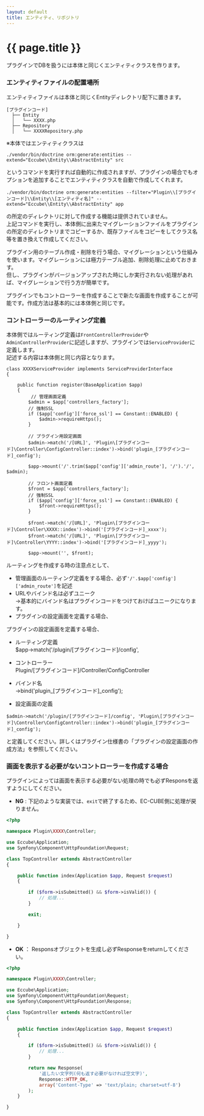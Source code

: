 ```yaml
---
layout: default
title: エンティティ、リポジトリ
---
```


# {{ page.title }}

プラグインでDBを扱うには本体と同じくエンティティクラスを作ります。

### エンティティファイルの配置場所
エンティティファイルは本体と同じくEntityディレクトリ配下に置きます。

```
[プラグインコード]
  ├── Entity
  │   └── XXXX.php
  ├── Repository
  │   └── XXXXRepository.php
```
※本体ではエンティティクラスは

```
./vendor/bin/doctrine orm:generate:entities --extend="Eccube\\Entity\\AbstractEntity" src
```
というコマンドを実行すれば自動的に作成されますが、プラグインの場合でもオプションを追加することでエンティティクラスを自動で作成してくれます。

```
./vendor/bin/doctrine orm:generate:entities --filter="Plugin\\[プラグインコード]\\Entity\\[エンティティ名]" --extend="Eccube\\Entity\\AbstractEntity" app
```




の所定のディレクトリに対して作成する機能は提供されていません。  
上記コマンドを実行し、本体側に出来たマイグレーションファイルをプラグインの所定のディレクトリまでコピーするか、既存ファイルをコピーをしてクラス名等を置き換えて作成してください。


プラグイン用のテーブル作成・削除を行う場合、マイグレーションという仕組みを使います。マイグレーションには極力テーブル追加、削除処理に止めておきます。  
但し、プラグインがバージョンアップされた時にしか実行されない処理があれば、マイグレーションで行う方が簡単です。



プラグインでもコントローラーを作成することで新たな画面を作成することが可能です。作成方法は基本的には本体側と同じです。

### コントローラーのルーティング定義

本体側ではルーティング定義は`FrontControllerProvider`や`AdminControllerProvider`に記述しますが、プラグインでは`ServiceProvider`に定義します。  
記述する内容は本体側と同じ内容となります。

```
class XXXXServiceProvider implements ServiceProviderInterface
{

    public function register(BaseApplication $app)
    {
         // 管理画面定義
        $admin = $app['controllers_factory'];
        // 強制SSL
        if ($app['config']['force_ssl'] == Constant::ENABLED) {
            $admin->requireHttps();
        }

        // プラグイン用設定画面
        $admin->match('/[URL]', 'Plugin\[プラグインコード]\Controller\ConfigController::index')->bind('plugin_[プラグインコード]_config');

        $app->mount('/'.trim($app['config']['admin_route'], '/').'/', $admin);

        // フロント画面定義
        $front = $app['controllers_factory'];
        // 強制SSL
        if ($app['config']['force_ssl'] == Constant::ENABLED) {
            $front->requireHttps();
        }

        $front->match('/[URL]', 'Plugin\[プラグインコード]\Controller\XXXX::index')->bind('[プラグインコード]_xxxx');
        $front->match('/[URL]', 'Plugin\[プラグインコード]\Controller\YYYY::index')->bind('[プラグインコード]_yyyy');

        $app->mount('', $front);
```
ルーティングを作成する時の注意点として、

- 管理画面のルーティング定義をする場合、必ず`'/'.$app['config']['admin_route']`を記述
- URLやバインド名は必ずユニーク  
→基本的にバインド名はプラグインコードをつけておけばユニークになります。
- プラグインの設定画面を定義する場合、

プラグインの設定画面を定義する場合、

- ルーティング定義  
$app->match('/plugin/[プラグインコード]/config',
- コントローラー  
Plugin/[プラグインコード]/Controller/ConfigController  

- バインド名  
->bind('plugin_[プラグインコード]_config');

- 設定画面の定義

```
$admin->match('/plugin/[プラグインコード]/config', 'Plugin\[プラグインコード]\Controller\ConfigController::index')->bind('plugin_[プラグインコード]_config');
```

と定義してください。詳しくはプラグイン仕様書の「プラグインの設定画面の作成方法」を参照してください。

### 画面を表示する必要がないコントローラーを作成する場合

プラグインによっては画面を表示する必要がない処理の時でも必ずResponsを返すようにしてください。

- __NG__ : 下記のような実装では、`exit`で終了するため、EC-CUBE側に処理が戻りません。

```php
<?php

namespace Plugin\XXXX\Controller;

use Eccube\Application;
use Symfony\Component\HttpFoundation\Request;

class TopController extends AbstractController
{

    public function index(Application $app, Request $request)
    {

        if ($form->isSubmitted() && $form->isValid()) {
            // 処理...
        }

        exit;

    }

}
```

- __OK__ ： Responsオブジェクトを生成し必ずResponseをreturnしてください。

```php
<?php

namespace Plugin\XXXX\Controller;

use Eccube\Application;
use Symfony\Component\HttpFoundation\Request;
use Symfony\Component\HttpFoundation\Response;

class TopController extends AbstractController
{

    public function index(Application $app, Request $request)
    {

        if ($form->isSubmitted() && $form->isValid()) {
            // 処理...
        }

        return new Response(
            '返したい文字列(何も返す必要がなければ空文字)',
            Response::HTTP_OK,
            array('Content-Type' => 'text/plain; charset=utf-8')
        );
    }

}
```
